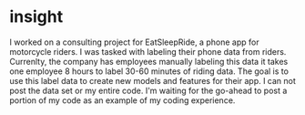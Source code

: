 # insight

I worked on a consulting project for EatSleepRide, a phone app for motorcycle riders.  I was tasked with labeling their phone data from riders.  Currenlty, the company has employees manually labeling this data it takes one employee 8 hours to label 30-60 minutes of riding data.  The goal is to use this label data to create new models and features for their app.  I can not post the data set or my entire code.  I'm waiting for the go-ahead to post a portion of my code as an example of my coding experience.
